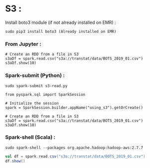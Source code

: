 # S3 :

Install boto3 module (if not already installed on EMR) :

```console
sudo pip3 install boto3 (Already installed on EMR)
```

### From Jupyter :

```pyhton
# Create an RDD from a file in S3
s3aDf = spark.read.csv("s3a://transtat/data/BOTS_2019_01.csv")
s3aDf.show(10)
```

### Spark-submit (Python) :

```console
sudo spark-submit s3-read.py
```

```pyhton
from pyspark.sql import SparkSession

# Initialize the session
spark = SparkSession.builder.appName("using_s3").getOrCreate()

# Create an RDD from a file in S3
s3aDf = spark.read.csv("s3a://transtat/data/BOTS_2019_01.csv")
s3aDf.show(10)
```

### Spark-shell (Scala) :

```console
sudo spark-shell --packages org.apache.hadoop:hadoop-aws:2.7.7
```

```scala
val df = spark.read.csv("s3a://transtat/data/BOTS_2019_01.csv")
df.show()
```
